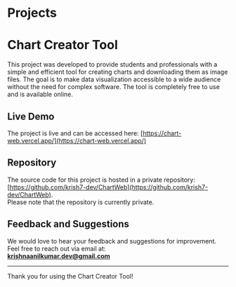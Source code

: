 # Projects

# Chart Creator Tool

This project was developed to provide students and professionals with a simple and efficient tool for creating charts and downloading them as image files. The goal is to make data visualization accessible to a wide audience without the need for complex software. The tool is completely free to use and is available online.

## Live Demo
The project is live and can be accessed here: [https://chart-web.vercel.app/](https://chart-web.vercel.app/)

## Repository
The source code for this project is hosted in a private repository: [https://github.com/krish7-dev/ChartWeb](https://github.com/krish7-dev/ChartWeb).  
Please note that the repository is currently private.

## Feedback and Suggestions
We would love to hear your feedback and suggestions for improvement. Feel free to reach out via email at:  
**krishnaanilkumar.dev@gmail.com**

---

Thank you for using the Chart Creator Tool!
